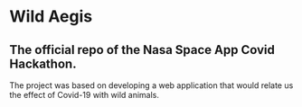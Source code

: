 # Wild Aegis
## The official repo of the Nasa Space App Covid Hackathon.

The project was based on developing a web application that would relate us the effect of Covid-19 with wild animals.

